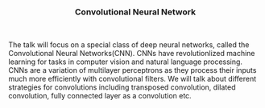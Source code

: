 <h3><p align="center">Convolutional Neural Network</p></h3><br>

The talk will focus on a special class of deep neural networks, called the Convolutional Neural Networks(CNN). CNNs have revolutionlized machine learning for tasks in computer vision and natural language processing. CNNs are a variation of multilayer perceptrons as they process their inputs much more efficiently with convolutional filters. We will talk about different strategies for convolutions including transposed convolution, dilated convolution, fully connected layer as a convolution etc.
